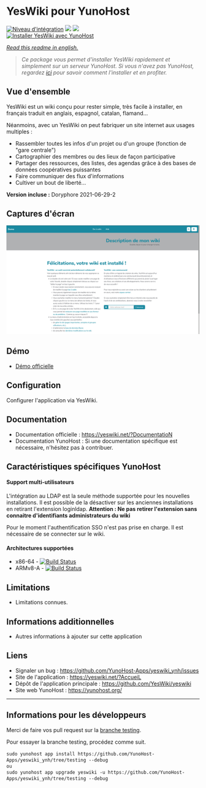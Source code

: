 # YesWiki pour YunoHost

[![Niveau d'intégration](https://dash.yunohost.org/integration/yeswiki.svg)](https://dash.yunohost.org/appci/app/yeswiki) ![](https://ci-apps.yunohost.org/ci/badges/yeswiki.status.svg) ![](https://ci-apps.yunohost.org/ci/badges/yeswiki.maintain.svg)  
[![Installer YesWiki avec YunoHost](https://install-app.yunohost.org/install-with-yunohost.svg)](https://install-app.yunohost.org/?app=yeswiki)

*[Read this readme in english.](./README.md)*

> *Ce package vous permet d'installer YesWiki rapidement et simplement sur un serveur YunoHost.
Si vous n'avez pas YunoHost, regardez [ici](https://yunohost.org/install) pour savoir comment l'installer et en profiter.*

## Vue d'ensemble

YesWiki est un wiki conçu pour rester simple, très facile à installer, en français traduit en anglais, espagnol, catalan, flamand...

Néanmoins, avec un YesWiki on peut fabriquer un site internet aux usages multiples :
- Rassembler toutes les infos d'un projet ou d'un groupe (fonction de "gare centrale")
- Cartographier des membres ou des lieux de façon participative
- Partager des ressources, des listes, des agendas grâce à des bases de données coopératives puissantes
- Faire communiquer des flux d'informations
- Cultiver un bout de liberté...

**Version incluse :** Doryphore 2021-06-29-2

## Captures d'écran

![](/images/yeswiki_screenshots.png)

## Démo

* [Démo officielle](https://ferme.yeswiki.net/?CreerSonWiki)

## Configuration

Configurer l'application via YesWiki.

## Documentation

 * Documentation officielle : https://yeswiki.net/?DocumentatioN
 * Documentation YunoHost : Si une documentation spécifique est nécessaire, n'hésitez pas à contribuer.

## Caractéristiques spécifiques YunoHost

#### Support multi-utilisateurs

L'intégration au LDAP est la seule méthode supportée pour les nouvelles installations. Il est possible de la désactiver sur les anciennes installations en retirant l'extension loginldap. **Attention : Ne pas retirer l'extension sans connaitre d'identifiants administrateurs du wiki**

Pour le moment l'authentification SSO n'est pas prise en charge. Il est nécessaire de se connecter sur le wiki.

#### Architectures supportées

* x86-64 - [![Build Status](https://ci-apps.yunohost.org/ci/logs/yeswiki.svg)](https://ci-apps.yunohost.org/ci/apps/yeswiki/)
* ARMv8-A - [![Build Status](https://ci-apps-arm.yunohost.org/ci/logs/yeswiki.svg)](https://ci-apps-arm.yunohost.org/ci/apps/yeswiki/)

## Limitations

* Limitations connues.

## Informations additionnelles

* Autres informations à ajouter sur cette application

## Liens

 * Signaler un bug : https://github.com/YunoHost-Apps/yeswiki_ynh/issues
 * Site de l'application : https://yeswiki.net/?AccueiL
 * Dépôt de l'application principale : https://github.com/YesWiki/yeswiki
 * Site web YunoHost : https://yunohost.org/

---

## Informations pour les développeurs

Merci de faire vos pull request sur la [branche testing](https://github.com/YunoHost-Apps/yeswiki_ynh/tree/testing).

Pour essayer la branche testing, procédez comme suit.
```
sudo yunohost app install https://github.com/YunoHost-Apps/yeswiki_ynh/tree/testing --debug
ou
sudo yunohost app upgrade yeswiki -u https://github.com/YunoHost-Apps/yeswiki_ynh/tree/testing --debug
```
